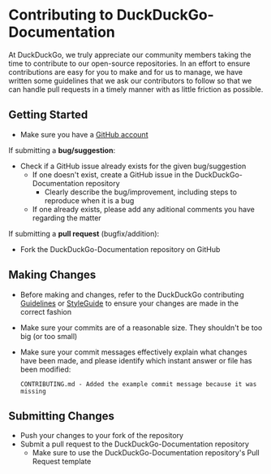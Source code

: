 # Contributing to DuckDuckGo-Documentation

At DuckDuckGo, we truly appreciate our community members taking the time to contribute to our open-source repositories. In an effort to ensure contributions are easy for you to make and for us to manage, we have written some guidelines that we ask our contributors to follow so that we can handle pull requests in a timely manner with as little friction as possible.

## Getting Started

* Make sure you have a [GitHub account](https://github.com/signup/free)

If submitting a **bug/suggestion**:
* Check if a GitHub issue already exists for the given bug/suggestion
    * If one doesn't exist, create a GitHub issue in the DuckDuckGo-Documentation repository
        * Clearly describe the bug/improvement, including steps to reproduce when it is a bug
    * If one already exists, please add any aditional comments you have regarding the matter

If submitting a **pull request** (bugfix/addition):
* Fork the DuckDuckGo-Documentation repository on GitHub

## Making Changes

* Before making and changes, refer to the DuckDuckGo contributing [Guidelines](#link-to-guidelines) or [StyleGuide](#link-to-styleguide) to ensure your changes are made in the correct fashion
* Make sure your commits are of a reasonable size. They shouldn't be too big (or too small)
* Make sure your commit messages effectively explain what changes have been made, and please identify which instant answer or file has been modified:

    ```
    CONTRIBUTING.md - Added the example commit message because it was missing
    ```

## Submitting Changes

* Push your changes to your fork of the repository
* Submit a pull request to the DuckDuckGo-Documentation repository
    * Make sure to use the DuckDuckGo-Documentation repository's Pull Request template
